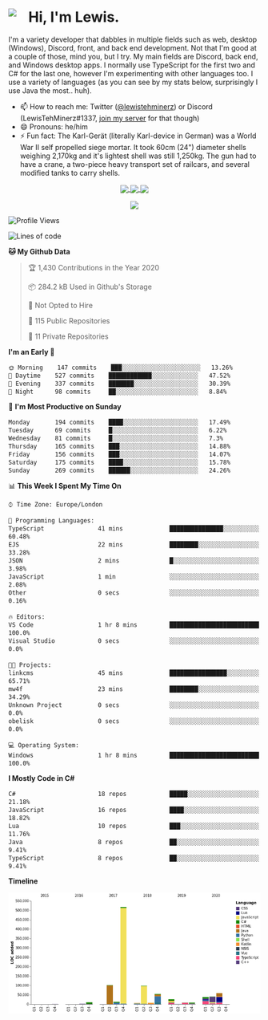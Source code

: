 <h1><img align="left" src="https://cdn.discordapp.com/emojis/552927506957729802.gif" width="40">Hi, I'm Lewis.</h1>

I'm a variety developer that dabbles in multiple fields such as web, desktop (Windows), Discord, front, and back end development. Not that I'm good at a couple of those, mind you, but I try. My main fields are Discord, back end, and Windows desktop apps. I normally use TypeScript for the first two and C# for the last one, however I'm experimenting with other languages too. I use a variety of languages (as you can see by my stats below, surprisingly I use Java the most.. huh).

- 📫 How to reach me: Twitter ([@lewistehminerz](https://twitter.com/lewistehminerz)) or Discord (LewisTehMinerz#1337, [join my server](https://discord.gg/XnUh7JB) for that though)
- 😄 Pronouns: he/him
- ⚡ Fun fact: The Karl-Gerät (literally Karl-device in German) was a World War II self propelled siege mortar. It took 60cm (24") diameter shells weighing 2,170kg and it's lightest shell was still 1,250kg. The gun had to have a crane, a two-piece heavy transport set of railcars, and several modified tanks to carry shells.

<p align="center">
  <a href="https://github.com/anuraghazra/github-readme-stats">
    <img align="center" src="https://github-readme-stats.vercel.app/api?username=LewisTehMinerz&count_private=true&show_icons=true&theme=gruvbox">
  </a>
  <a href="https://github.com/anuraghazra/github-readme-stats">
    <img align="center" src="https://github-readme-stats.vercel.app/api/top-langs?username=LewisTehMinerz&layout=compact&theme=gruvbox">
  </a>
  <a href="https://github.com/anuraghazra/github-readme-stats">
    <img align="center" src="https://github-readme-stats.vercel.app/api/wakatime?username=LewisTehMinerz&layout=compact&theme=gruvbox">
  </a>
</p>

<p align="center">
  <a href="https://github.com/ryo-ma/github-profile-trophy">
    <img align="center" src="https://github-profile-trophy.vercel.app/?username=ryo-ma&theme=gruvbox">
  </a>
</p>

<!--START_SECTION:waka-->
![Profile Views](http://img.shields.io/badge/Profile%20Views-14-blue)

![Lines of code](https://img.shields.io/badge/From%20Hello%20World%20I%27ve%20Written-5.4%20million%20lines%20of%20code-blue)

**🐱 My Github Data** 

> 🏆 1,430 Contributions in the Year 2020
 > 
> 📦 284.2 kB Used in Github's Storage 
 > 
> 🚫 Not Opted to Hire
 > 
> 📜 115 Public Repositories
 > 
> 🔑 11 Private Repositories 

**I'm an Early 🐤** 

```text
🌞 Morning    147 commits    ███░░░░░░░░░░░░░░░░░░░░░░   13.26% 
🌆 Daytime    527 commits    ████████████░░░░░░░░░░░░░   47.52% 
🌃 Evening    337 commits    ███████░░░░░░░░░░░░░░░░░░   30.39% 
🌙 Night      98 commits     ██░░░░░░░░░░░░░░░░░░░░░░░   8.84%

```
📅 **I'm Most Productive on Sunday** 

```text
Monday       194 commits    ████░░░░░░░░░░░░░░░░░░░░░   17.49% 
Tuesday      69 commits     █░░░░░░░░░░░░░░░░░░░░░░░░   6.22% 
Wednesday    81 commits     █░░░░░░░░░░░░░░░░░░░░░░░░   7.3% 
Thursday     165 commits    ███░░░░░░░░░░░░░░░░░░░░░░   14.88% 
Friday       156 commits    ███░░░░░░░░░░░░░░░░░░░░░░   14.07% 
Saturday     175 commits    ████░░░░░░░░░░░░░░░░░░░░░   15.78% 
Sunday       269 commits    ██████░░░░░░░░░░░░░░░░░░░   24.26%

```


📊 **This Week I Spent My Time On** 

```text
⌚︎ Time Zone: Europe/London

💬 Programming Languages: 
TypeScript               41 mins             ███████████████░░░░░░░░░░   60.48% 
EJS                      22 mins             ████████░░░░░░░░░░░░░░░░░   33.28% 
JSON                     2 mins              █░░░░░░░░░░░░░░░░░░░░░░░░   3.98% 
JavaScript               1 min               ░░░░░░░░░░░░░░░░░░░░░░░░░   2.08% 
Other                    0 secs              ░░░░░░░░░░░░░░░░░░░░░░░░░   0.16%

🔥 Editors: 
VS Code                  1 hr 8 mins         █████████████████████████   100.0% 
Visual Studio            0 secs              ░░░░░░░░░░░░░░░░░░░░░░░░░   0.0%

🐱‍💻 Projects: 
linkcms                  45 mins             ████████████████░░░░░░░░░   65.71% 
mw4f                     23 mins             ████████░░░░░░░░░░░░░░░░░   34.29% 
Unknown Project          0 secs              ░░░░░░░░░░░░░░░░░░░░░░░░░   0.0% 
obelisk                  0 secs              ░░░░░░░░░░░░░░░░░░░░░░░░░   0.0%

💻 Operating System: 
Windows                  1 hr 8 mins         █████████████████████████   100.0%

```

**I Mostly Code in C#** 

```text
C#                       18 repos            █████░░░░░░░░░░░░░░░░░░░░   21.18% 
JavaScript               16 repos            ████░░░░░░░░░░░░░░░░░░░░░   18.82% 
Lua                      10 repos            ███░░░░░░░░░░░░░░░░░░░░░░   11.76% 
Java                     8 repos             ██░░░░░░░░░░░░░░░░░░░░░░░   9.41% 
TypeScript               8 repos             ██░░░░░░░░░░░░░░░░░░░░░░░   9.41%

```


**Timeline**

![Chart not found](https://github.com/LewisTehMinerz/LewisTehMinerz/blob/master/charts/bar_graph.png) 


<!--END_SECTION:waka-->
